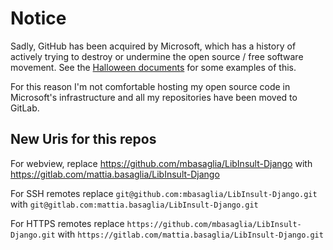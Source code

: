 Notice
======

Sadly, GitHub has been acquired by Microsoft, which has a history of
actively trying to destroy or undermine the open source / free software
movement.
See the [Halloween documents](http://catb.org/~esr/halloween/) for some
examples of this.

For this reason I'm not comfortable hosting my open source code in Microsoft's
infrastructure and all my repositories have been moved to GitLab.

New Uris for this repos
-----------------------

For webview, replace
https://github.com/mbasaglia/LibInsult-Django with
https://gitlab.com/mattia.basaglia/LibInsult-Django

For SSH remotes replace
`git@github.com:mbasaglia/LibInsult-Django.git` with
`git@gitlab.com:mattia.basaglia/LibInsult-Django.git`

For HTTPS remotes replace
`https://github.com/mbasaglia/LibInsult-Django.git` with
`https://gitlab.com/mattia.basaglia/LibInsult-Django.git`

